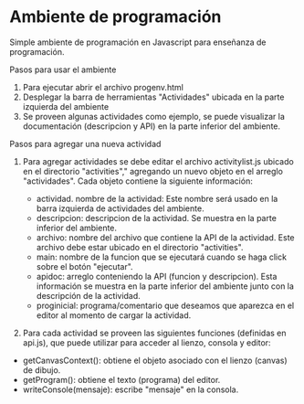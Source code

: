 # Ambiente de programación

Simple ambiente de programación en Javascript para enseñanza de programación.

Pasos para usar el ambiente


1. Para  ejecutar abrir el archivo progenv.html
2. Desplegar la barra de herramientas "Actividades" ubicada en la parte izquierda del ambiente
3. Se proveen algunas actividades como ejemplo, se puede visualizar la documentación (descripcion y API) en la parte inferior del ambiente. 


Pasos para agregar una nueva actividad

1. Para agregar actividades se debe editar el archivo activitylist.js ubicado en el directorio "activities"," agregando un nuevo objeto en el arreglo "actividades". Cada objeto contiene la siguiente información:

    - actividad. nombre de la actividad: Este nombre será usado en la barra izquierda de actividades del ambiente.
    - descripcion: descripcion de la actividad. Se muestra en la parte inferior del ambiente.
    - archivo: nombre del archivo que contiene la API de la actividad. Este archivo debe estar ubicado en el directorio "activities".
    - main: nombre de la funcion que se ejecutará cuando se haga click sobre el botón "ejecutar".
    - apidoc: arreglo conteniendo la API (funcion y descripcion). Esta información se muestra en la parte inferior del ambiente junto con la descripción de la actividad.
    - proginicial: programa/comentario que deseamos  que aparezca en el editor al momento de cargar la actividad.

2. Para cada actividad se proveen las siguientes funciones (definidas en api.js), que puede utilizar para acceder al lienzo, consola y editor:

- getCanvasContext(): obtiene el objeto asociado con el lienzo (canvas) de dibujo.
- getProgram(): obtiene el texto (programa) del editor.
- writeConsole(mensaje): escribe "mensaje" en la consola.




